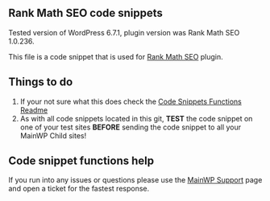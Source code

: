 ## Rank Math SEO code snippets

Tested version of WordPress 6.7.1, plugin version was Rank Math SEO 1.0.236.

This file is a code snippet that is used for [Rank Math SEO](https://wordpress.org/plugins/seo-by-rank-math/) plugin. 

## Things to do

1. If your not sure what this does check the [Code Snippets Functions Readme](https://github.com/mainwp/Code-Snippets-Functions/blob/master/README.md)
2. As with all code snippets located in this git, **TEST** the code snippet on one of your test sites **BEFORE** sending the code snippet to all your MainWP Child sites!

## Code snippet functions help

If you run into any issues or questions please use the [MainWP Support](https://mainwp.com/support/) page and open a ticket for the fastest response.
